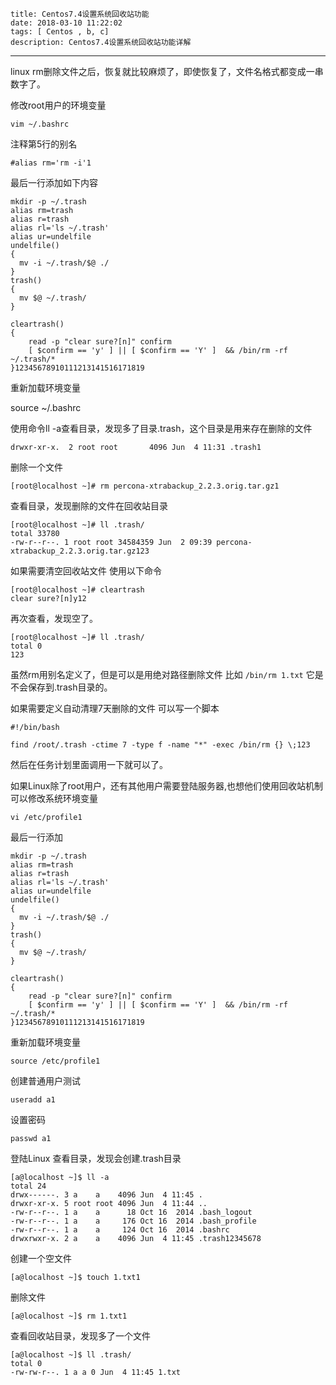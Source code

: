     title: Centos7.4设置系统回收站功能
    date: 2018-03-10 11:22:02
    tags: [ Centos , b, c]
    description: Centos7.4设置系统回收站功能详解
---

linux rm删除文件之后，恢复就比较麻烦了，即使恢复了，文件名格式都变成一串数字了。

修改root用户的环境变量

```
vim ~/.bashrc
```

注释第5行的别名

```
#alias rm='rm -i'1
```

最后一行添加如下内容

```
mkdir -p ~/.trash
alias rm=trash
alias r=trash
alias rl='ls ~/.trash'
alias ur=undelfile
undelfile()
{
  mv -i ~/.trash/$@ ./
}
trash()
{
  mv $@ ~/.trash/
}

cleartrash()
{
    read -p "clear sure?[n]" confirm
    [ $confirm == 'y' ] || [ $confirm == 'Y' ]  && /bin/rm -rf ~/.trash/*
}12345678910111213141516171819
```

重新加载环境变量

source ~/.bashrc

使用命令ll -a查看目录，发现多了目录.trash，这个目录是用来存在删除的文件

```
drwxr-xr-x.  2 root root       4096 Jun  4 11:31 .trash1
```

删除一个文件

```
[root@localhost ~]# rm percona-xtrabackup_2.2.3.orig.tar.gz1
```

查看目录，发现删除的文件在回收站目录

```
[root@localhost ~]# ll .trash/
total 33780
-rw-r--r--. 1 root root 34584359 Jun  2 09:39 percona-xtrabackup_2.2.3.orig.tar.gz123
```

如果需要清空回收站文件 
使用以下命令

```
[root@localhost ~]# cleartrash
clear sure?[n]y12
```

再次查看，发现空了。

```
[root@localhost ~]# ll .trash/
total 0
123
```

虽然rm用别名定义了，但是可以是用绝对路径删除文件 
比如 
`/bin/rm 1.txt` 
它是不会保存到.trash目录的。

如果需要定义自动清理7天删除的文件 
可以写一个脚本

```
#!/bin/bash

find /root/.trash -ctime 7 -type f -name "*" -exec /bin/rm {} \;123
```

然后在任务计划里面调用一下就可以了。

如果Linux除了root用户，还有其他用户需要登陆服务器,也想他们使用回收站机制 
可以修改系统环境变量

```
vi /etc/profile1
```

最后一行添加

```
mkdir -p ~/.trash
alias rm=trash
alias r=trash
alias rl='ls ~/.trash'
alias ur=undelfile
undelfile()
{
  mv -i ~/.trash/$@ ./
}
trash()
{
  mv $@ ~/.trash/
}

cleartrash()
{
    read -p "clear sure?[n]" confirm
    [ $confirm == 'y' ] || [ $confirm == 'Y' ]  && /bin/rm -rf ~/.trash/*
}12345678910111213141516171819
```

重新加载环境变量

```
source /etc/profile1
```

创建普通用户测试

```
useradd a1
```

设置密码

```
passwd a1
```

登陆Linux 
查看目录，发现会创建.trash目录

```
[a@localhost ~]$ ll -a
total 24
drwx------. 3 a    a    4096 Jun  4 11:45 .
drwxr-xr-x. 5 root root 4096 Jun  4 11:44 ..
-rw-r--r--. 1 a    a      18 Oct 16  2014 .bash_logout
-rw-r--r--. 1 a    a     176 Oct 16  2014 .bash_profile
-rw-r--r--. 1 a    a     124 Oct 16  2014 .bashrc
drwxrwxr-x. 2 a    a    4096 Jun  4 11:45 .trash12345678
```

创建一个空文件

```
[a@localhost ~]$ touch 1.txt1
```

删除文件

```
[a@localhost ~]$ rm 1.txt1
```

查看回收站目录，发现多了一个文件

```
[a@localhost ~]$ ll .trash/
total 0
-rw-rw-r--. 1 a a 0 Jun  4 11:45 1.txt
```